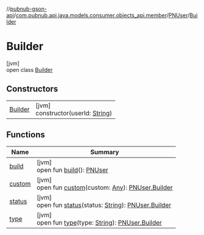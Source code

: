 //[pubnub-gson-api](../../../../index.md)/[com.pubnub.api.java.models.consumer.objects_api.member](../../index.md)/[PNUser](../index.md)/[Builder](index.md)

# Builder

[jvm]\
open class [Builder](index.md)

## Constructors

| | |
|---|---|
| [Builder](-builder.md) | [jvm]<br>constructor(userId: [String](https://docs.oracle.com/javase/8/docs/api/java/lang/String.html)) |

## Functions

| Name | Summary |
|---|---|
| [build](build.md) | [jvm]<br>open fun [build](build.md)(): [PNUser](../index.md) |
| [custom](custom.md) | [jvm]<br>open fun [custom](custom.md)(custom: [Any](https://kotlinlang.org/api/core/kotlin-stdlib/kotlin/-any/index.html)): [PNUser.Builder](index.md) |
| [status](status.md) | [jvm]<br>open fun [status](status.md)(status: [String](https://docs.oracle.com/javase/8/docs/api/java/lang/String.html)): [PNUser.Builder](index.md) |
| [type](type.md) | [jvm]<br>open fun [type](type.md)(type: [String](https://docs.oracle.com/javase/8/docs/api/java/lang/String.html)): [PNUser.Builder](index.md) |
